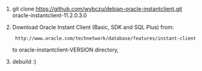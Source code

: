 
1. git clone https://github.com/wybczu/debian-oracle-instantclient.git oracle-instantclient-11.2.0.3.0

2. Download Oracle Instant Client (Basic, SDK and SQL Plus) from:

		http://www.oracle.com/technetwork/database/features/instant-client

   to oracle-instantclient-VERSION directory,

3. debuild :)
